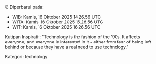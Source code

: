 ⏰ Diperbarui pada:
- WIB: Kamis, 16 Oktober 2025 14.26.56 UTC
- WITA: Kamis, 16 Oktober 2025 15.26.56 UTC
- WIT: Kamis, 16 Oktober 2025 16.26.56 UTC

Kutipan Inspiratif:
"Technology is the fashion of the '90s. It affects everyone, and everyone is interested in it - either from fear of being left behind or because they have a real need to use technology."


Kategori: technology

